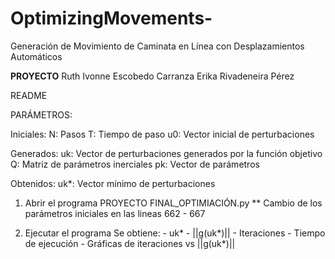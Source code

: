 # OptimizingMovements-
Generación de Movimiento de Caminata en Línea con Desplazamientos Automáticos

**PROYECTO**
Ruth Ivonne Escobedo Carranza
Erika Rivadeneira Pérez

README

  PARÁMETROS:

Iniciales:
	N:	Pasos
	T:	Tiempo de paso 
	u0:	Vector inicial de perturbaciones

Generados:
	uk:	Vector de perturbaciones generados por la función objetivo
	Q:	Matriz de parámetros inerciales
	pk:	Vector de parámetros

Obtenidos:
	uk*:	Vector mínimo de perturbaciones 		
	

1. Abrir el programa PROYECTO FINAL_OPTIMIACIÓN.py
	** Cambio de los parámetros iniciales en las lineas 662 - 667

2. Ejecutar el programa
	Se obtiene:
		- uk*
		- ||g(uk*)||
		- Iteraciones
		- Tiempo de ejecución
		- Gráficas  de iteraciones vs ||g(uk*)||
  
